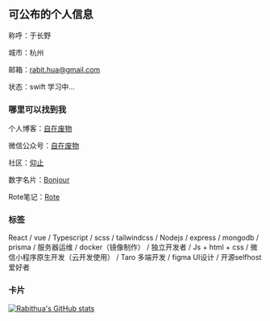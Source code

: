 ## 可公布的个人信息

称呼：于长野

城市：杭州

邮箱：[rabit.hua@gmail.com][1]

状态：swift 学习中...

### 哪里可以找到我

个人博客：[自在废物][4]

微信公众号：[自在废物][2]

社区：[仰止](https://talk.wowow.club)

数字名片：[Bonjour](https://bonjour.bio/rabithua)

Rote笔记：[Rote](https://rote.ink/rabithua)

### 标签

React / vue / Typescript / scss / tailwindcss / Nodejs / express / mongodb / prisma / 服务器运维 / docker（镜像制作） / 独立开发者 / Js + html + css / 微信小程序原生开发（云开发使用） / Taro 多端开发 / figma UI设计 / 开源selfhost爱好者


### 卡片

[![Rabithua's GitHub stats](https://github-readme-stats.vercel.app/api?username=rabithua&show_icons=true)](https://github.com/anuraghazra/github-readme-stats)

  [1]: mailto:rabit_hua@qq.com
  [2]: https://mp.weixin.qq.com/s/1M_HFFSFRMzAWpR2WF-sJA
  [3]: https://weibo.com/u/5847542120
  [4]: https://rabithua.club
